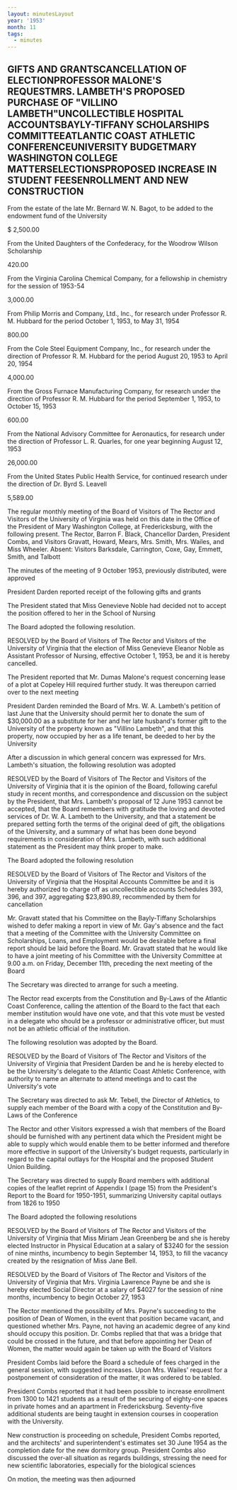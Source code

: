 ```yaml
---
layout: minutesLayout
year: '1953'
month: 11
tags:
  - minutes
---
```

GIFTS AND GRANTSCANCELLATION OF ELECTIONPROFESSOR MALONE'S REQUESTMRS. LAMBETH'S PROPOSED PURCHASE OF "VILLINO LAMBETH"UNCOLLECTIBLE HOSPITAL ACCOUNTSBAYLY-TIFFANY SCHOLARSHIPS COMMITTEEATLANTIC COAST ATHLETIC CONFERENCEUNIVERSITY BUDGETMARY WASHINGTON COLLEGE MATTERSELECTIONSPROPOSED INCREASE IN STUDENT FEESENROLLMENT AND NEW CONSTRUCTION
-----------------------------------------------------------------------------------------------------------------------------------------------------------------------------------------------------------------------------------------------------------------------------------------------------------------------------------------------------

From the estate of the late Mr. Bernard W. N. Bagot, to be added to the endowment fund of the University

$ 2,500.00

From the United Daughters of the Confederacy, for the Woodrow Wilson Scholarship

420.00

From the Virginia Carolina Chemical Company, for a fellowship in chemistry for the session of 1953-54

3,000.00

From Philip Morris and Company, Ltd., Inc., for research under Professor R. M. Hubbard for the period October 1, 1953, to May 31, 1954

800.00

From the Cole Steel Equipment Company, Inc., for research under the direction of Professor R. M. Hubbard for the period August 20, 1953 to April 20, 1954

4,000.00

From the Gross Furnace Manufacturing Company, for research under the direction of Professor R. M. Hubbard for the period September 1, 1953, to October 15, 1953

600.00

From the National Advisory Committee for Aeronautics, for research under the direction of Professor L. R. Quarles, for one year beginning August 12, 1953

26,000.00

From the United States Public Health Service, for continued research under the direction of Dr. Byrd S. Leavell

5,589.00

The regular monthly meeting of the Board of Visitors of The Rector and Visitors of the University of Virginia was held on this date in the Office of the President of Mary Washington College, at Fredericksburg, with the following present. The Rector, Barron F. Black, Chancellor Darden, President Combs, and Visitors Gravatt, Howard, Mears, Mrs. Smith, Mrs. Wailes, and Miss Wheeler. Absent: Visitors Barksdale, Carrington, Coxe, Gay, Emmett, Smith, and Talbott

The minutes of the meeting of 9 October 1953, previously distributed, were approved

President Darden reported receipt of the following gifts and grants

The President stated that Miss Genevieve Noble had decided not to accept the position offered to her in the School of Nursing

The Board adopted the following resolution.

RESOLVED by the Board of Visitors of The Rector and Visitors of the University of Virginia that the election of Miss Genevieve Eleanor Noble as Assistant Professor of Nursing, effective October 1, 1953, be and it is hereby cancelled.

The President reported that Mr. Dumas Malone's request concerning lease of a plot at Copeley Hill required further study. It was thereupon carried over to the next meeting

President Darden reminded the Board of Mrs. W. A. Lambeth's petition of last June that the University should permit her to donate the sum of $30,000.00 as a substitute for her and her late husband's former gift to the University of the property known as "Villino Lambeth", and that this property, now occupied by her as a life tenant, be deeded to her by the University

After a discussion in which general concern was expressed for Mrs. Lambeth's situation, the following resolution was adopted

RESOLVED by the Board of Visitors of The Rector and Visitors of the University of Virginia that it is the opinion of the Board, following careful study in recent months, and correspondence and discussion on the subject by the President, that Mrs. Lambeth's proposal of 12 June 1953 cannot be accepted, that the Board remembers with gratitude the loving and devoted services of Dr. W. A. Lambeth to the University, and that a statement be prepared setting forth the terms of the original deed of gift, the obligations of the University, and a summary of what has been done beyond requirements in consideration of Mrs. Lambeth, with such additional statement as the President may think proper to make.

The Board adopted the following resolution

RESOLVED by the Board of Visitors of The Rector and Visitors of the University of Virginia that the Hospital Accounts Committee be and it is hereby authorized to charge off as uncollectible accounts Schedules 393, 396, and 397, aggregating $23,890.89, recommended by them for cancellation

Mr. Gravatt stated that his Committee on the Bayly-Tiffany Scholarships wished to defer making a report in view of Mr. Gay's absence and the fact that a meeting of the Committee with the University Committee on Scholarships, Loans, and Employment would be desirable before a final report should be laid before the Board. Mr. Gravatt stated that he would like to have a joint meeting of his Committee with the University Committee at 9.00 a.m. on Friday, December 11th, preceding the next meeting of the Board

The Secretary was directed to arrange for such a meeting.

The Rector read excerpts from the Constitution and By-Laws of the Atlantic Coast Conference, calling the attention of the Board to the fact that each member institution would have one vote, and that this vote must be vested in a delegate who should be a professor or administrative officer, but must not be an athletic official of the institution.

The following resolution was adopted by the Board.

RESOLVED by the Board of Visitors of The Rector and Visitors of the University of Virginia that President Darden be and he is hereby elected to be the University's delegate to the Atlantic Coast Athletic Conference, with authority to name an alternate to attend meetings and to cast the University's vote

The Secretary was directed to ask Mr. Tebell, the Director of Athletics, to supply each member of the Board with a copy of the Constitution and By-Laws of the Conference

The Rector and other Visitors expressed a wish that members of the Board should be furnished with any pertinent data which the President might be able to supply which would enable them to be better informed and therefore more effective in support of the University's budget requests, particularly in regard to the capital outlays for the Hospital and the proposed Student Union Building.

The Secretary was directed to supply Board members with additional copies of the leaflet reprint of Appendix I (page 15) from the President's Report to the Board for 1950-1951, summarizing University capital outlays from 1826 to 1950

The Board adopted the following resolutions

RESOLVED by the Board of Visitors of The Rector and Visitors of the University of Virginia that Miss Miriam Jean Greenberg be and she is hereby elected Instructor in Physical Education at a salary of $3240 for the session of nine minths, incumbency to begin September 14, 1953, to fill the vacancy created by the resignation of Miss Jane Bell.

RESOLVED by the Board of Visitors of The Rector and Visitors of the University of Virginia that Mrs. Virginia Lawrence Payne be and she is hereby elected Social Director at a salary of $4027 for the session of nine months, incumbency to begin October 27, 1953

The Rector mentioned the possibility of Mrs. Payne's succeeding to the position of Dean of Women, in the event that position became vacant, and questioned whether Mrs. Payne, not having an academic degree of any kind should occupy this position. Dr. Combs replied that that was a bridge that could be crossed in the future, and that before appointing her Dean of Women, the matter would again be taken up with the Board of Visitors

President Combs laid before the Board a schedule of fees charged in the general session, with suggested increases. Upon Mrs. Wailes' request for a postponement of consideration of the matter, it was ordered to be tabled.

President Combs reported that it had been possible to increase enrollment from 1300 to 1421 students as a result of the securing of eighty-one spaces in private homes and an apartment in Fredericksburg. Seventy-five additional students are being taught in extension courses in cooperation with the University.

New construction is proceeding on schedule, President Combs reported, and the architects' and superintendent's estimates set 30 June 1954 as the completion date for the new dormitory group. President Combs also discussed the over-all situation as regards buildings, stressing the need for new scientific laboratories, especially for the biological sciences

On motion, the meeting was then adjourned
